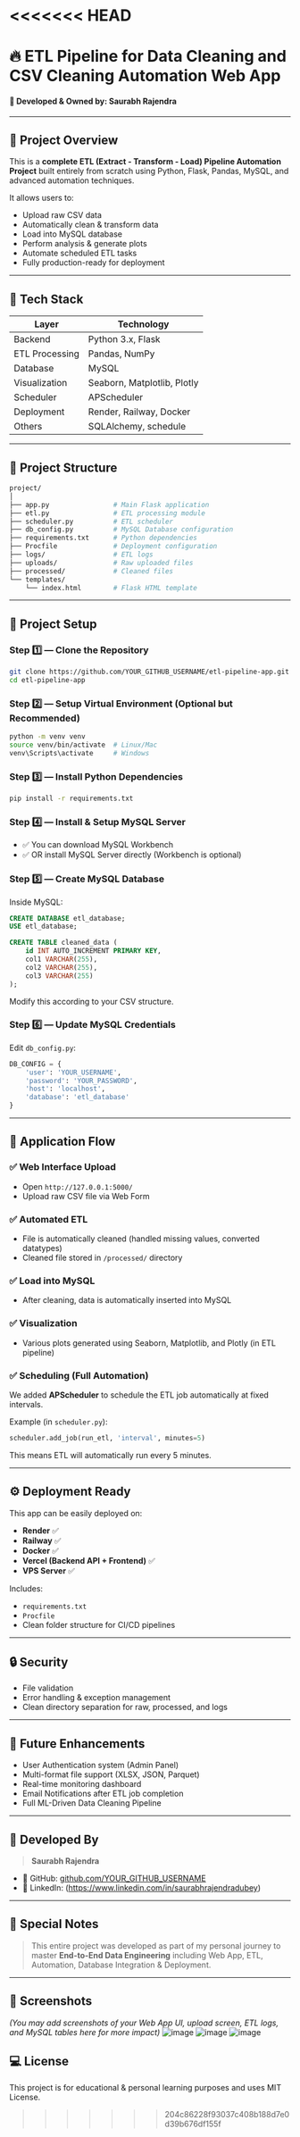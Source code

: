 
<<<<<<< HEAD
=======
# 🔥 ETL Pipeline for Data Cleaning and CSV Cleaning Automation Web App

#### 👑 Developed & Owned by: **Saurabh Rajendra**

---

## 🚀 Project Overview

This is a **complete ETL (Extract - Transform - Load) Pipeline Automation Project** built entirely from scratch using Python, Flask, Pandas, MySQL, and advanced automation techniques.

It allows users to:

- Upload raw CSV data
- Automatically clean & transform data
- Load into MySQL database
- Perform analysis & generate plots
- Automate scheduled ETL tasks
- Fully production-ready for deployment

---

## 🧰 Tech Stack

| Layer        | Technology |
| ------------ | ----------- |
| Backend      | Python 3.x, Flask |
| ETL Processing | Pandas, NumPy |
| Database     | MySQL |
| Visualization | Seaborn, Matplotlib, Plotly |
| Scheduler    | APScheduler |
| Deployment   | Render, Railway, Docker |
| Others       | SQLAlchemy, schedule |

---

## 📂 Project Structure

```bash
project/
│
├── app.py                # Main Flask application
├── etl.py                # ETL processing module
├── scheduler.py          # ETL scheduler
├── db_config.py          # MySQL Database configuration
├── requirements.txt      # Python dependencies
├── Procfile              # Deployment configuration
├── logs/                 # ETL logs
├── uploads/              # Raw uploaded files
├── processed/            # Cleaned files
└── templates/
    └── index.html        # Flask HTML template
````

---

## 🔧 Project Setup

### Step 1️⃣ — Clone the Repository

```bash
git clone https://github.com/YOUR_GITHUB_USERNAME/etl-pipeline-app.git
cd etl-pipeline-app
```

### Step 2️⃣ — Setup Virtual Environment (Optional but Recommended)

```bash
python -m venv venv
source venv/bin/activate  # Linux/Mac
venv\Scripts\activate     # Windows
```

### Step 3️⃣ — Install Python Dependencies

```bash
pip install -r requirements.txt
```

### Step 4️⃣ — Install & Setup MySQL Server

* ✅ You can download MySQL Workbench
* ✅ OR install MySQL Server directly (Workbench is optional)

### Step 5️⃣ — Create MySQL Database

Inside MySQL:

```sql
CREATE DATABASE etl_database;
USE etl_database;

CREATE TABLE cleaned_data (
    id INT AUTO_INCREMENT PRIMARY KEY,
    col1 VARCHAR(255),
    col2 VARCHAR(255),
    col3 VARCHAR(255)
);
```

Modify this according to your CSV structure.

### Step 6️⃣ — Update MySQL Credentials

Edit `db_config.py`:

```python
DB_CONFIG = {
    'user': 'YOUR_USERNAME',
    'password': 'YOUR_PASSWORD',
    'host': 'localhost',
    'database': 'etl_database'
}
```

---

## 🔁 Application Flow

### ✅ Web Interface Upload

* Open `http://127.0.0.1:5000/`
* Upload raw CSV file via Web Form

### ✅ Automated ETL

* File is automatically cleaned (handled missing values, converted datatypes)
* Cleaned file stored in `/processed/` directory

### ✅ Load into MySQL

* After cleaning, data is automatically inserted into MySQL

### ✅ Visualization

* Various plots generated using Seaborn, Matplotlib, and Plotly (in ETL pipeline)

### ✅ Scheduling (Full Automation)

We added **APScheduler** to schedule the ETL job automatically at fixed intervals.

Example (in `scheduler.py`):

```python
scheduler.add_job(run_etl, 'interval', minutes=5)
```

This means ETL will automatically run every 5 minutes.

---

## ⚙ Deployment Ready

This app can be easily deployed on:

* **Render** ✅
* **Railway** ✅
* **Docker** ✅
* **Vercel (Backend API + Frontend)** ✅
* **VPS Server** ✅

Includes:

* `requirements.txt`
* `Procfile`
* Clean folder structure for CI/CD pipelines

---

## 🔒 Security

* File validation
* Error handling & exception management
* Clean directory separation for raw, processed, and logs

---

## 🌟 Future Enhancements

* User Authentication system (Admin Panel)
* Multi-format file support (XLSX, JSON, Parquet)
* Real-time monitoring dashboard
* Email Notifications after ETL job completion
* Full ML-Driven Data Cleaning Pipeline

---

## 👑 Developed By

> **Saurabh Rajendra**

* 🔗 GitHub: [github.com/YOUR\_GITHUB\_USERNAME](https://github.com/SaurabhRajendra7584)
* 🔗 LinkedIn: (https://www.linkedin.com/in/saurabhrajendradubey)

---

## 🙏 Special Notes

> This entire project was developed as part of my personal journey to master **End-to-End Data Engineering**
> including Web App, ETL, Automation, Database Integration & Deployment.

---

## 📸 Screenshots

*(You may add screenshots of your Web App UI, upload screen, ETL logs, and MySQL tables here for more impact)*
![image](https://github.com/user-attachments/assets/68a59b79-959d-45a3-97fa-0a22a029168b)
![image](https://github.com/user-attachments/assets/928f82bb-6561-456e-af89-94c43d0d4b5a)
![image](https://github.com/user-attachments/assets/22fdbb25-5e82-472d-b0ad-901fa729693a)



## 💻 License

This project is for educational & personal learning purposes and uses MIT License.
>>>>>>> 204c86228f93037c408b188d7e0d39b676df155f
